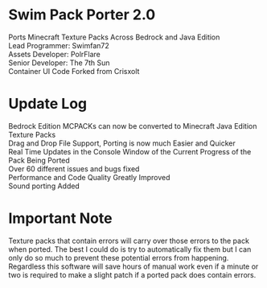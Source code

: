 # Swim Pack Porter 2.0
Ports Minecraft Texture Packs Across Bedrock and Java Edition <br />
Lead Programmer: Swimfan72 <br />
Assets Developer: PolrFlare <br />
Senior Developer: The 7th Sun <br />
Container UI Code Forked from Crisxolt <br />

# Update Log
 Bedrock Edition MCPACKs can now be converted to Minecraft Java Edition Texture Packs <br />
 Drag and Drop File Support, Porting is now much Easier and Quicker <br />
 Real Time Updates in the Console Window of the Current Progress of the Pack Being Ported <br />
 Over 60 different issues and bugs fixed <br />
 Performance and Code Quality Greatly Improved <br />
 Sound porting Added <br />

# Important Note
Texture packs that contain errors will carry over those errors to the pack when ported. The best I could do is try to automatically fix them but I can only do so much to prevent these potential errors from happening. Regardless this software will save hours of manual work even if a minute or two is required to make a slight patch if a ported pack does contain errors.
